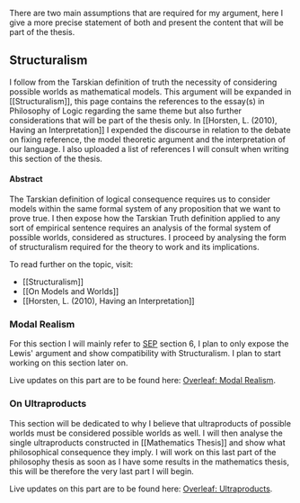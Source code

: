 There are two main assumptions that are required for my argument, here I give a more precise statement of both and present the content that will be part of the thesis.
## Structuralism
I follow from the Tarskian definition of truth the necessity of considering possible worlds as mathematical models. This argument will be expanded in [[Structuralism]], this page contains the references to the essay(s) in Philosophy of Logic regarding the same theme but also further considerations that will be part of the thesis only. In [[Horsten, L. (2010), Having an Interpretation]] I expended the discourse in relation to the debate on fixing reference, the model theoretic argument and the interpretation of our language. I also uploaded a list of references I will consult when writing this section of the thesis.
#### Abstract
The Tarskian definition of logical consequence requires us to consider models within the same formal system of any proposition that we want to prove true. I then expose how the Tarskian Truth definition applied to any sort of empirical sentence requires an analysis of the formal system of possible worlds, considered as structures. I proceed by analysing the form of structuralism required for the theory to work and its implications.

To read further on the topic, visit:
- [[Structuralism]]
- [[On Models and Worlds]]
- [[Horsten, L. (2010), Having an Interpretation]]
### Modal Realism
For this section I will mainly refer to [SEP](https://plato.stanford.edu/entries/david-lewis/#6) section 6, I plan to only expose the Lewis' argument and show compatibility with Structuralism. I plan to start working on this section later on.

Live updates on this part are to be found here: [Overleaf: Modal Realism](https://www.overleaf.com/read/fnzgwxcvmnyd#250a05).
### On Ultraproducts
This section will be dedicated to why I believe that ultraproducts of possible worlds must be considered possible worlds as well. I will then analyse the single ultraproducts constructed in [[Mathematics Thesis]] and show what philosophical consequence they imply. I will work on this last part of the philosophy thesis as soon as I have some results in the mathematics thesis, this will be therefore the very last part I will begin.

Live updates on this part are to be found here: [Overleaf: Ultraproducts](https://www.overleaf.com/read/fnzgwxcvmnyd#250a05).